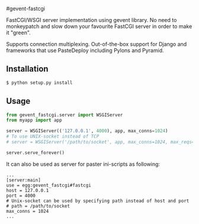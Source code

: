 #gevent-fastcgi

FastCGI/WSGI server implementation using gevent library. No need to monkeypatch and slow down your favourite FastCGI server in order to make it "green".

Supports connection multiplexing. Out-of-the-box support for Django and frameworks that use PasteDeploy including Pylons and Pyramid.

## Installation

```bash
$ python setup.py install
```

## Usage

```python
from gevent_fastcgi.server import WSGIServer
from myapp import app

server = WSGIServer(('127.0.0.1', 4000), app, max_conns=1024)
# To use UNIX-socket instead of TCP
# server = WSGIServer('/path/to/socket', app, max_conns=1024, max_reqs=1024 * 1024)

server.serve_forever()
```
It can also be used as server for paster ini-scripts as following:

```
...
[server:main]
use = egg:gevent_fastcgi#fastcgi
host = 127.0.0.1
port = 4000
# Unix-socket can be used by specifying path instead of host and port
# path = /path/to/socket
max_conns = 1024
...
```

